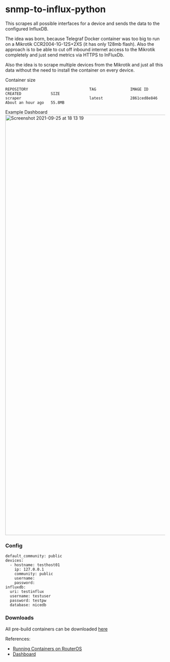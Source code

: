 # snmp-to-influx-python

This scrapes all possible interfaces for a device and sends the data to the configured InfluxDB.

The idea was born, because Telegraf Docker container was too big to run on a Mikrotik CCR2004-1G-12S+2XS (it has only 128mb flash). Also the approach is to be able to cut off inbound internet access to the Mikrotik completely and just send metrics via HTTPS to InFluxDb.

Also the idea is to scrape multiple devices from the Mikrotik and just all this data without the need to install the container on every device.

Container size
```
REPOSITORY                           TAG               IMAGE ID       CREATED             SIZE
scraper                              latest            2861ced8e846   About an hour ago   55.8MB
```

Example Dashboard
<img width="1324" alt="Screenshot 2021-09-25 at 18 13 19" src="https://user-images.githubusercontent.com/6527744/134778264-cd808d63-4e8e-4366-bf01-e74f30d3a907.png">

### Config

```
default_community: public
devices:
  - hostname: testhost01
    ip: 127.0.0.1
    community: public
    username:
    password:
influxdb:
  uri: testinflux
  username: testuser
  password: testpw
  database: nicedb
```

### Downloads

All pre-build containers can be downloaded [here](https://github.com/awlx/snmp-to-influx-python/pkgs/container/snmp-to-influx-python)

References:
- [Running Containers on RouterOS](https://forum.mikrotik.com/viewtopic.php?f=1&t=178342)
- [Dashboard](https://stats.ffmuc.net/d/V1sioJN7k/mikrotik-monitoring?orgId=1)
